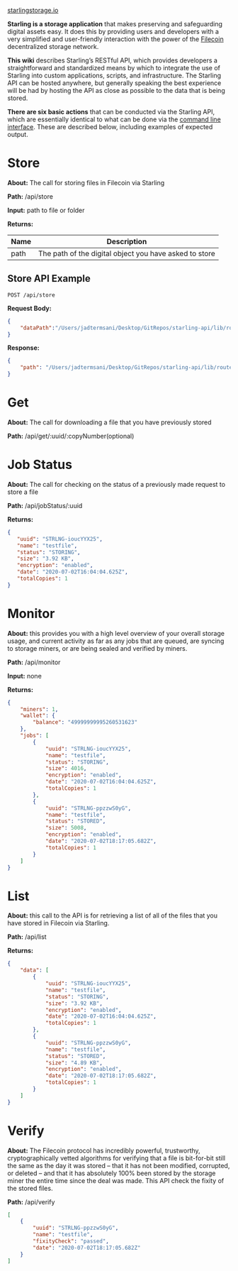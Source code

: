 [starlingstorage.io](https://starlingstorage.io)

**Starling is a storage application** that makes preserving and safeguarding digital assets easy. It does this by providing users and developers with a very simplified and user-friendly interaction with the power of the [Filecoin](https://filecoin.io/) decentralized storage network.
 
**This wiki** describes Starling’s RESTful API, which provides developers a straightforward and standardized means by which to integrate the use of Starling into custom applications, scripts, and infrastructure. The Starling API can be hosted anywhere, but generally speaking the best experience will be had by hosting the API as close as possible to the data that is being stored.
 
**There are six basic actions** that can be conducted via the Starling API, which are essentially identical to what can be done via the [command line interface](https://starlingstorage.io/commands.html). These are described below, including examples of expected output.

# Store
**About:** The call for storing files in Filecoin via Starling

**Path:** /api/store

**Input:** path to file or folder

**Returns:**

| Name | Description |
| ------------- | ------------- |
| path  | The path of the digital object you have asked to store  |

## Store API Example

`POST /api/store`

**Request Body:**
```json
{
	"dataPath":"/Users/jadtermsani/Desktop/GitRepos/starling-api/lib/routers/"
}
```

**Response:**
```json
{
    "path": "/Users/jadtermsani/Desktop/GitRepos/starling-api/lib/routers/"
}
```

# Get
**About:** The call for downloading a file that you have previously stored

**Path:** /api/get/:uuid/:copyNumber(optional)

# Job Status

**About:** The call for checking on the status of a previously made request to store a file

**Path:** /api/jobStatus/:uuid

**Returns:** 

```json
{
   "uuid": "STRLNG-ioucYYX25",
   "name": "testfile",
   "status": "STORING",
   "size": "3.92 KB",
   "encryption": "enabled",
   "date": "2020-07-02T16:04:04.625Z",
   "totalCopies": 1
}
```

# Monitor
**About:** this provides you with a high level overview of your overall storage usage, and current activity as far as any jobs that are queued, are syncing to storage miners, or are being sealed and verified by miners.

**Path:** /api/monitor

**Input:** none

**Returns:**
```json
{
    "miners": 1,
    "wallet": {
        "balance": "49999999995260531623"
    },
    "jobs": [
        {
            "uuid": "STRLNG-ioucYYX25",
            "name": "testfile",
            "status": "STORING",
            "size": 4016,
            "encryption": "enabled",
            "date": "2020-07-02T16:04:04.625Z",
            "totalCopies": 1
        },
        {
            "uuid": "STRLNG-ppzzwS0yG",
            "name": "testfile",
            "status": "STORED",
            "size": 5008,
            "encryption": "enabled",
            "date": "2020-07-02T18:17:05.682Z",
            "totalCopies": 1
        }
    ]
}
```

# List
**About:** this call to the API is for retrieving a list of all of the files that you have stored in Filecoin via Starling.

**Path:** /api/list

**Returns:**

```json
{
    "data": [
        {
            "uuid": "STRLNG-ioucYYX25",
            "name": "testfile",
            "status": "STORING",
            "size": "3.92 KB",
            "encryption": "enabled",
            "date": "2020-07-02T16:04:04.625Z",
            "totalCopies": 1
        },
        {
            "uuid": "STRLNG-ppzzwS0yG",
            "name": "testfile",
            "status": "STORED",
            "size": "4.89 KB",
            "encryption": "enabled",
            "date": "2020-07-02T18:17:05.682Z",
            "totalCopies": 1
        }
    ]
}
```

# Verify
**About:** The Filecoin protocol has incredibly powerful, trustworthy, cryptographically vetted algorithms for verifying that a file is bit-for-bit still the same as the day it was stored – that it has not been modified, corrupted, or deleted – and that it has absolutely 100% been stored by the storage miner the entire time since the deal was made. This API check the fixity of the stored files.

**Path:** /api/verify

```json
[
    {
        "uuid": "STRLNG-ppzzwS0yG",
        "name": "testfile",
        "fixityCheck": "passed",
        "date": "2020-07-02T18:17:05.682Z"
    }
]
```
